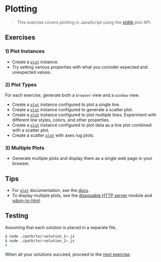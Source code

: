 # Plotting

> This exercise covers plotting in JavaScript using the [stdlib][stdlib] plot API.


## Exercises

### 1) Plot Instances

* Create a [`plot`][@stdlib/plot/plot] instance.
* Try setting various properties with what you consider expected and unexpected values.


### 2) Plot Types

For each exercise, generate both a `browser` view and a `window` view.

* Create a [`plot`][@stdlib/plot/plot] instance configured to plot a single line.
* Create a [`plot`][@stdlib/plot/plot] instance configured to generate a scatter plot.
* Create a [`plot`][@stdlib/plot/plot] instance configured to plot multiple lines. Experiment with different line styles, colors, and other properties.
* Create a [`plot`][@stdlib/plot/plot] instance configured to plot data as a line plot combined with a scatter plot.
* Create a scatter [`plot`][@stdlib/plot/plot] with axes rug plots.


### 3) Multiple Plots

* Generate multiple plots and display them as a single web page in your browser.


## Tips

* For [`plot`][@stdlib/plot/plot] documentation, see the [docs][@stdlib/plot/plot].
* To display multiple plots, see the [disposable HTTP server][@stdlib/tools/disposable-http-server] module and [vdom-to-html][vdom-to-html].


## Testing

Assuming that each solution is placed in a separate file,

``` bash
$ node ./path/to/<solution_1>.js
$ node ./path/to/<solution_2>.js
# ...
```

When all your solutions succeed, proceed to the [next exercise][next-exercise].


<section class="links">

[stdlib]: https://github.com/stdlib-js/stdlib
[@stdlib/plot/plot]: https://github.com/stdlib-js/stdlib/tree/develop/lib/node_modules/%40stdlib/plot/plot
[@stdlib/tools/disposable-http-server]: https://github.com/stdlib-js/stdlib/tree/develop/lib/node_modules/%40stdlib/tools/disposable-http-server
[vdom-to-html]: https://github.com/nthtran/vdom-to-html

[next-exercise]: https://github.com/stdlib-js/stdlib/blob/develop/workshops/numeric-computing/exercises

</section>

<!-- /.links -->
